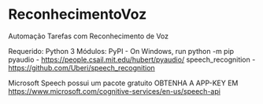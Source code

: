 # ReconhecimentoVoz
Automação Tarefas com Reconhecimento de Voz

Requerido: Python 3
Módulos: 
  PyPI - On Windows, run python -m pip
  pyaudio - https://people.csail.mit.edu/hubert/pyaudio/
  speech_recognition - https://github.com/Uberi/speech_recognition

Microsoft Speech possui um pacote gratuito
OBTENHA A APP-KEY EM https://www.microsoft.com/cognitive-services/en-us/speech-api
